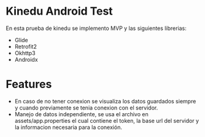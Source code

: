 # Kinedu Android Test

En esta prueba de kinedu se implemento MVP y las siguientes librerias:

  - Glide
  - Retrofit2
  - Okhttp3
  - Androidx 

# Features

  - En caso de no tener conexion se visualiza los datos guardados siempre y cuando previamente se tenia conexion con el servidor.
  - Manejo de datos independiente, se usa el archivo en assets/app.properties el cual contiene el token, la base url del servidor y la informacion necesaria para la conexión. 
